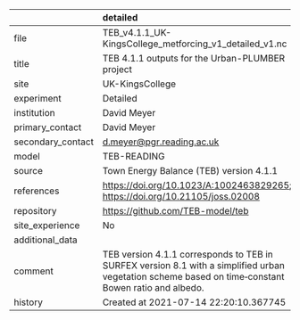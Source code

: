 |                   | detailed                                                                                                                                            |
|:------------------|:----------------------------------------------------------------------------------------------------------------------------------------------------|
| file              | TEB_v4.1.1_UK-KingsCollege_metforcing_v1_detailed_v1.nc                                                                                             |
| title             | TEB 4.1.1 outputs for the Urban-PLUMBER project                                                                                                     |
| site              | UK-KingsCollege                                                                                                                                     |
| experiment        | Detailed                                                                                                                                            |
| institution       | David Meyer                                                                                                                                         |
| primary_contact   | David Meyer                                                                                                                                         |
| secondary_contact | d.meyer@pgr.reading.ac.uk                                                                                                                           |
| model             | TEB-READING                                                                                                                                         |
| source            | Town Energy Balance (TEB) version 4.1.1                                                                                                             |
| references        | https://doi.org/10.1023/A:1002463829265; https://doi.org/10.21105/joss.02008                                                                        |
| repository        | https://github.com/TEB-model/teb                                                                                                                    |
| site_experience   | No                                                                                                                                                  |
| additional_data   |                                                                                                                                                     |
| comment           | TEB version 4.1.1 corresponds to TEB in SURFEX version 8.1 with a simplified urban vegetation scheme based on time‐constant Bowen ratio and albedo. |
| history           | Created at 2021-07-14 22:20:10.367745                                                                                                               |
